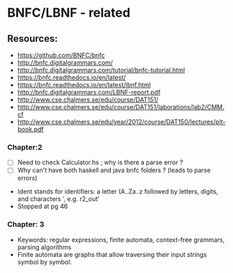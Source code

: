 # BNFC/LBNF - related 

## Resources:
- https://github.com/BNFC/bnfc
- http://bnfc.digitalgrammars.com/
- http://bnfc.digitalgrammars.com/tutorial/bnfc-tutorial.html
- https://bnfc.readthedocs.io/en/latest/
- https://bnfc.readthedocs.io/en/latest/lbnf.html
- http://bnfc.digitalgrammars.com/LBNF-report.pdf
- http://www.cse.chalmers.se/edu/course/DAT151/
- http://www.cse.chalmers.se/edu/course/DAT151/laborations/lab2/CMM.cf
- http://www.cse.chalmers.se/edu/year/2012/course/DAT150/lectures/plt-book.pdf

### Chapter:2
- [ ] Need to check Calculator.hs ; why is there a parse error ? 
- [ ] Why can't have both haskell and java bnfc folders ? (leads to parse errors) 
- Ident stands for identifiers: a letter (A..Za..z followed by letters, digits, and characters ’, e.g. r2_out’
- Stopped at pg 46

### Chapter: 3
- Keywords: regular expressions, finite automata, context-free grammars, parsing algorithms
- Finite automata are graphs that allow traversing their input strings symbol by symbol.